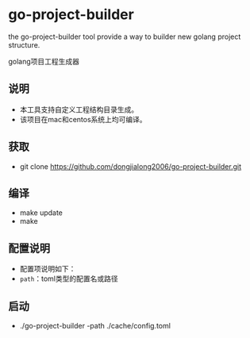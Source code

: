# go-project-builder
the go-project-builder tool provide a way to builder new golang project structure.

golang项目工程生成器

## 说明

- 本工具支持自定义工程结构目录生成。
- 该项目在mac和centos系统上均可编译。

## 获取

- git clone https://github.com/dongjialong2006/go-project-builder.git

## 编译

- make update
- make

## 配置说明

- 配置项说明如下：
- `path`：toml类型的配置名或路径

## 启动

- ./go-project-builder -path ./cache/config.toml